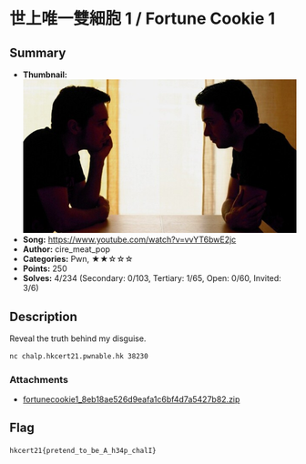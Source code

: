 世上唯一雙細胞 1 / Fortune Cookie 1
===

## Summary

* **Thumbnail:** ![](thumbnail.jpg)
* **Song:** https://www.youtube.com/watch?v=vvYT6bwE2jc
* **Author:** cire_meat_pop
* **Categories:** Pwn, ★★☆☆☆
* **Points:** 250
* **Solves:** 4/234 (Secondary: 0/103, Tertiary: 1/65, Open: 0/60, Invited: 3/6)

## Description

Reveal the truth behind my disguise.

```bash
nc chalp.hkcert21.pwnable.hk 38230
```

### Attachments

- [fortunecookie1_8eb18ae526d9eafa1c6bf4d7a5427b82.zip](https://github.com/blackb6a/hkcert-ctf-2021-challenges/releases/download/v1.0.0/fortunecookie1_8eb18ae526d9eafa1c6bf4d7a5427b82.zip)

## Flag

`hkcert21{pretend_to_be_A_h34p_chalI}`
